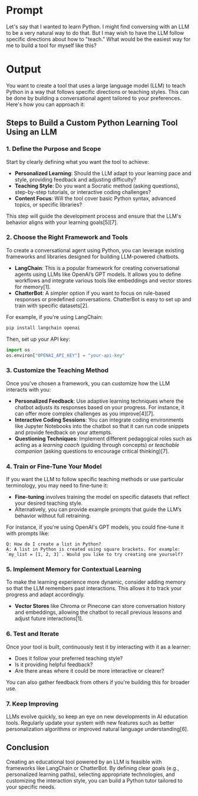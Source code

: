 # Prompt

Let's say that I wanted to learn Python. I might find conversing with an LLM to be a very natural way to do that. But I may wish to have the LLM follow specific directions about how to "teach." What would be the easiest way for me to build a tool for myself like this?

# Output

You want to create a tool that uses a large language model (LLM) to teach Python in a way that follows specific directions or teaching styles. This can be done by building a conversational agent tailored to your preferences. Here's how you can approach it:

## Steps to Build a Custom Python Learning Tool Using an LLM

### 1. Define the Purpose and Scope

Start by clearly defining what you want the tool to achieve:

- **Personalized Learning**: Should the LLM adapt to your learning pace and style, providing feedback and adjusting difficulty?
- **Teaching Style**: Do you want a Socratic method (asking questions), step-by-step tutorials, or interactive coding challenges?
- **Content Focus**: Will the tool cover basic Python syntax, advanced topics, or specific libraries?

This step will guide the development process and ensure that the LLM's behavior aligns with your learning goals\[5]\[7].

### 2. Choose the Right Framework and Tools

To create a conversational agent using Python, you can leverage existing frameworks and libraries designed for building LLM-powered chatbots.

- **LangChain**: This is a popular framework for creating conversational agents using LLMs like OpenAI’s GPT models. It allows you to define workflows and integrate various tools like embeddings and vector stores for memory\[1].
- **ChatterBot**: A simpler option if you want to focus on rule-based responses or predefined conversations. ChatterBot is easy to set up and train with specific datasets\[2].

For example, if you're using LangChain:

```python
pip install langchain openai
```

Then, set up your API key:

```python
import os
os.environ["OPENAI_API_KEY"] = "your-api-key"
```

### 3. Customize the Teaching Method

Once you've chosen a framework, you can customize how the LLM interacts with you:

- **Personalized Feedback**: Use adaptive learning techniques where the chatbot adjusts its responses based on your progress. For instance, it can offer more complex challenges as you improve\[4]\[7].
- **Interactive Coding Sessions**: You can integrate coding environments like Jupyter Notebooks into the chatbot so that it can run code snippets and provide feedback on your attempts.
- **Questioning Techniques**: Implement different pedagogical roles such as acting as a *learning coach* (guiding through concepts) or *teachable companion* (asking questions to encourage critical thinking)\[7].

### 4. Train or Fine-Tune Your Model

If you want the LLM to follow specific teaching methods or use particular terminology, you may need to fine-tune it:

- **Fine-tuning** involves training the model on specific datasets that reflect your desired teaching style.
- Alternatively, you can provide example prompts that guide the LLM’s behavior without full retraining.

For instance, if you're using OpenAI's GPT models, you could fine-tune it with prompts like:

```
Q: How do I create a list in Python?
A: A list in Python is created using square brackets. For example: `my_list = [1, 2, 3]`. Would you like to try creating one yourself?
```

### 5. Implement Memory for Contextual Learning

To make the learning experience more dynamic, consider adding memory so that the LLM remembers past interactions. This allows it to track your progress and adapt accordingly.

- **Vector Stores** like Chroma or Pinecone can store conversation history and embeddings, allowing the chatbot to recall previous lessons and adjust future interactions\[1].

### 6. Test and Iterate

Once your tool is built, continuously test it by interacting with it as a learner:

- Does it follow your preferred teaching style?
- Is it providing helpful feedback?
- Are there areas where it could be more interactive or clearer?

You can also gather feedback from others if you're building this for broader use.

### 7. Keep Improving

LLMs evolve quickly, so keep an eye on new developments in AI education tools. Regularly update your system with new features such as better personalization algorithms or improved natural language understanding\[6].

## Conclusion

Creating an educational tool powered by an LLM is feasible with frameworks like LangChain or ChatterBot. By defining clear goals (e.g., personalized learning paths), selecting appropriate technologies, and customizing the interaction style, you can build a Python tutor tailored to your specific needs.

&#x20;
